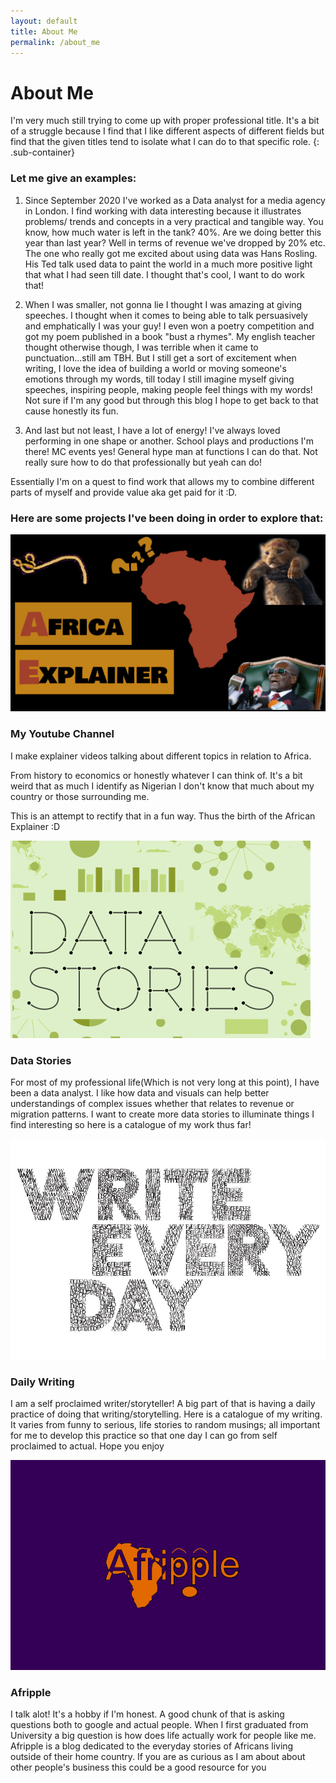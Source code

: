 ```yaml
---
layout: default
title: About Me
permalink: /about_me
---
```


# About Me

I'm very much still trying to come up with proper professional title. It's a bit of a struggle because I find that I like different aspects of different fields but find that the given titles tend to isolate what I can do to that specific role.
{: .sub-container}

### Let me give an examples:

1. Since September 2020 I've worked as a Data analyst for a media agency in London. I find working with data interesting because it illustrates problems/ trends and concepts in a very practical and tangible way. You know, how much water is left in the tank? 40%. Are we doing better this year than last year? Well in terms of revenue we've dropped by 20% etc. The one who really got me excited about using data was Hans Rosling. His Ted talk used data to paint the world in a much more positive light that what I had seen till date. I thought that's cool, I want to do work that!

2. When I was smaller, not gonna lie I thought I was amazing at giving speeches. I thought when it comes to being able to talk persuasively and emphatically I was your guy! I even won a poetry competition and got my poem published in a book "bust a rhymes". My english teacher thought otherwise though, I was terrible when it came to punctuation...still am TBH. But I still get a sort of excitement when writing, I love the idea of building a world or moving someone's emotions through my words, till today I still imagine myself giving speeches, inspiring people, making people feel things with my words! Not sure if I'm any good but through this blog I hope to get back to that cause honestly its fun.

3. And last but not least, I have a lot of energy! I've always loved performing in one shape or another. School plays and productions I'm there! MC events yes! General hype man at functions I can do that. Not really sure how to do that professionally but yeah can do!

<div class="p-container">
Essentially I'm on a quest to find work that allows my to combine different parts of myself and provide value aka get paid for it :D.
</div>

### Here are some projects I've been doing in order to explore that:


<div class="flex-container">
<div class="flex-2-1 flex-child page-image-2">
<img class="page-image-2" src="assets/Africa Explainer banner 2.png" alt="YT banner">
</div>
<div class="flex-2-1 flex-child">
<h3 class="box-header text-left">My Youtube Channel</h3>
<p>I make explainer videos talking about different topics in relation to Africa.</p>
<p>From history to economics or honestly whatever I can think of. It's a bit weird that as much I identify as Nigerian I don't know that much about my country or those surrounding me.</p>
<p>This is an attempt to rectify that in a fun way. Thus the birth of the African Explainer :D </p>
</div>
</div>


<div class="flex-container">
<div class="flex-2-1 flex-child page-image-2">
<img class="page-image-2" src="assets/Data_stories.png" alt="Data Stories">
</div>
<div class="flex-2-1 flex-child">
<h3 class="box-header text-left">Data Stories</h3>
<p>For most of my professional life(Which is not very long at this point), I have been a data analyst. I like how data and visuals can help better understandings of complex issues whether that relates to revenue or migration patterns. I want to create more data stories to illuminate things I find interesting so here is a catalogue of my work thus far!</p>
</div>
</div>


<div class="flex-container">
<div class="flex-2-1 flex-child page-image-2">
<img class="page-image-2" src="assets/Daily Writing.jpeg" alt="Daily Writing">
</div>
<div class="flex-2-1 flex-child">
<h3 class="box-header text-left">Daily Writing</h3>
<p>I am a self proclaimed writer/storyteller! A big part of that is having a daily practice of doing that writing/storytelling. Here is a catalogue of my writing. It varies from funny to serious, life stories to random musings; all important for me to develop this practice so that one day I can go from self proclaimed to actual. Hope you enjoy</p>
</div>
</div>


<div class="flex-container">
<div class="flex-2-1 flex-child page-image-2">
<img class="page-image-2" src="assets/Afripple logo.png" alt="Afripple">
</div>
<div class="flex-2-1 flex-child">
<h3 class="box-header text-left">Afripple</h3>
<p>I talk alot! It's a hobby if I'm honest. A good chunk of that is asking questions both to google and actual people. When I first graduated from University a big question is how does life actually work for people like me. Afripple is a blog dedicated to the everyday stories of Africans living outside of their home country. If you are as curious as I am about about other people's business this could be a good resource for you</p>
</div>
</div>
